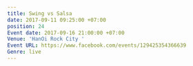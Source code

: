 ```yaml
---
title: Swing vs Salsa
date: 2017-09-11 09:25:00 +07:00
position: 24
Event date: 2017-09-16 21:00:00 +07:00
Venue: 'HanOi Rock City '
Event URL: https://www.facebook.com/events/129425354366639
Genre: live
---
```


